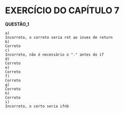 # EXERCÍCIO DO CAPÍTULO 7 #

**QUESTÃO_1**


    a)
    Incorreto, o correto seria ret ao inves de return
    b)
    Correto
    c)
    Incorreto, não é necessário o "." antes do if
    d)
    Correto
    e)
    Correto
    f)
    Correto
    g)
    Correto
    h)
    Correto
    i)
    Incorreto, o certo seria ifnb

